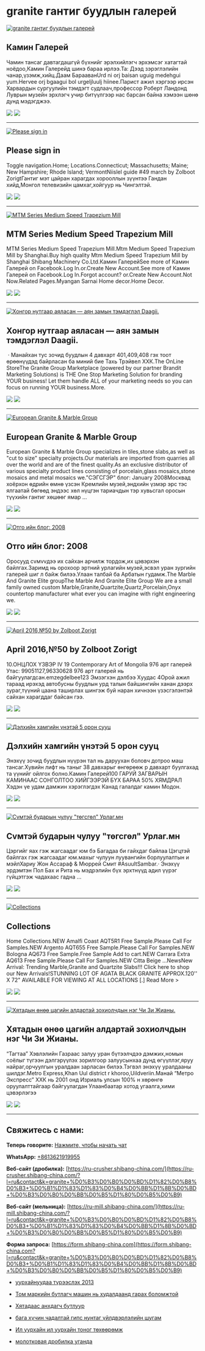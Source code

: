 # granite гантиг буудлын галерей

<a href="https://swt.shibang-china.com/?l=ru&img&k=granite+%D0%B3%D0%B0%D0%BD%D1%82%D0%B8%D0%B3+%D0%B1%D1%83%D1%83%D0%B4%D0%BB%D1%8B%D0%BD+%D0%B3%D0%B0%D0%BB%D0%B5%D1%80%D0%B5%D0%B9" target="_blank">![granite гантиг буудлын галерей](http://static.shibang-china.com/all-800x300/1367.jpg)</a>

## Камин Галерей
Чамин тансаг давтагдашгүй бүхнийг эрэлхийлэгч эрхэмсэг хатагтай ноёдоо,Камин Галерейд шинэ бараа ирлээ.Та: Дээд зэрэглэлийн чанар,үзэмж,хийц.Даам БарааванUrd ni orj baisan uguig medehgui yum.Hervee orj bgaagui bol urgeljluulj hiinee.Парист ажил хэргээр ирсэн Харвардын сургуулийн тэмдэгт судлаач,профессор Роберт Ландонд Луврын музейн эрхлэгч учир битүүлгээр нас барсан байна хэмээн шөнө дунд мэдэгджээ.


<a href="https://whatsapp.shibangsoft.com/WhatsApp.php" target="_blank" title="WhatsApp">![](http://static.shibang-china.com/icon/whatsapp.png)</a> <a href="https://swt.shibang-china.com/?l=ru&icon&k=granite+%D0%B3%D0%B0%D0%BD%D1%82%D0%B8%D0%B3+%D0%B1%D1%83%D1%83%D0%B4%D0%BB%D1%8B%D0%BD+%D0%B3%D0%B0%D0%BB%D0%B5%D1%80%D0%B5%D0%B9" target="_blank">![](http://static.shibang-china.com/icon/chat-ru.png)</a>

---

<a href="https://swt.shibang-china.com/?l=ru&img&k=granite+%D0%B3%D0%B0%D0%BD%D1%82%D0%B8%D0%B3+%D0%B1%D1%83%D1%83%D0%B4%D0%BB%D1%8B%D0%BD+%D0%B3%D0%B0%D0%BB%D0%B5%D1%80%D0%B5%D0%B9" target="_blank">![Please sign in](http://static.shibang-china.com/all-800x300/1457.jpg)</a>

## Please sign in
Toggle navigation.Home; Locations.Connecticut; Massachusetts; Maine; New Hampshire; Rhode Island; VermontNiislel guide #49 march by Zolboot ZorigtГантиг мэт цайран харагдах хорооллын зүүнтээ Гандан хийд,Монгол телевизийн цамхаг,хойгуур нь Чингэлтэй.


<a href="https://whatsapp.shibangsoft.com/WhatsApp.php" target="_blank" title="WhatsApp">![](http://static.shibang-china.com/icon/whatsapp.png)</a> <a href="https://swt.shibang-china.com/?l=ru&icon&k=granite+%D0%B3%D0%B0%D0%BD%D1%82%D0%B8%D0%B3+%D0%B1%D1%83%D1%83%D0%B4%D0%BB%D1%8B%D0%BD+%D0%B3%D0%B0%D0%BB%D0%B5%D1%80%D0%B5%D0%B9" target="_blank">![](http://static.shibang-china.com/icon/chat-ru.png)</a>

---

<a href="https://swt.shibang-china.com/?l=ru&img&k=granite+%D0%B3%D0%B0%D0%BD%D1%82%D0%B8%D0%B3+%D0%B1%D1%83%D1%83%D0%B4%D0%BB%D1%8B%D0%BD+%D0%B3%D0%B0%D0%BB%D0%B5%D1%80%D0%B5%D0%B9" target="_blank">![MTM Series Medium Speed Trapezium Mill](http://static.shibang-china.com/all-800x300/924.jpg)</a>

## MTM Series Medium Speed Trapezium Mill
MTM Series Medium Speed Trapezium Mill.Mtm Medium Speed Trapezium Mill by Shanghai.Buy high quality Mtm Medium Speed Trapezium Mill by Shanghai Shibang Machinery Co.Ltd.Камин ГалерейSee more of Камин Галерей on Facebook.Log In.or.Create New Account.See more of Камин Галерей on Facebook.Log In.Forgot account? or.Create New Account.Not Now.Related Pages.Myangan Sarnai Home decor.Home Decor.


<a href="https://whatsapp.shibangsoft.com/WhatsApp.php" target="_blank" title="WhatsApp">![](http://static.shibang-china.com/icon/whatsapp.png)</a> <a href="https://swt.shibang-china.com/?l=ru&icon&k=granite+%D0%B3%D0%B0%D0%BD%D1%82%D0%B8%D0%B3+%D0%B1%D1%83%D1%83%D0%B4%D0%BB%D1%8B%D0%BD+%D0%B3%D0%B0%D0%BB%D0%B5%D1%80%D0%B5%D0%B9" target="_blank">![](http://static.shibang-china.com/icon/chat-ru.png)</a>

---

<a href="https://swt.shibang-china.com/?l=ru&img&k=granite+%D0%B3%D0%B0%D0%BD%D1%82%D0%B8%D0%B3+%D0%B1%D1%83%D1%83%D0%B4%D0%BB%D1%8B%D0%BD+%D0%B3%D0%B0%D0%BB%D0%B5%D1%80%D0%B5%D0%B9" target="_blank">![Хонгор нутгаар аяласан — аян замын тэмдэглэл Daagii.](http://static.shibang-china.com/all-800x300/1452.jpg)</a>

## Хонгор нутгаар аяласан — аян замын тэмдэглэл Daagii.
&nbsp;&#0183;&#32;Манайхан тус зочид буудлын 4 давхарт 401,409,408 гэх тоот өрөөнүүдэд байрласан ба миний бие Тахь Трэйвел ХХК.The OnLine StoreThe Granite Group Marketplace (powered by our partner Brandit Marketing Solutions) is THE One Stop Marketing Solution for branding YOUR business! Let them handle ALL of your marketing needs so you can focus on running YOUR business.More.


<a href="https://whatsapp.shibangsoft.com/WhatsApp.php" target="_blank" title="WhatsApp">![](http://static.shibang-china.com/icon/whatsapp.png)</a> <a href="https://swt.shibang-china.com/?l=ru&icon&k=granite+%D0%B3%D0%B0%D0%BD%D1%82%D0%B8%D0%B3+%D0%B1%D1%83%D1%83%D0%B4%D0%BB%D1%8B%D0%BD+%D0%B3%D0%B0%D0%BB%D0%B5%D1%80%D0%B5%D0%B9" target="_blank">![](http://static.shibang-china.com/icon/chat-ru.png)</a>

---

<a href="https://swt.shibang-china.com/?l=ru&img&k=granite+%D0%B3%D0%B0%D0%BD%D1%82%D0%B8%D0%B3+%D0%B1%D1%83%D1%83%D0%B4%D0%BB%D1%8B%D0%BD+%D0%B3%D0%B0%D0%BB%D0%B5%D1%80%D0%B5%D0%B9" target="_blank">![European Granite &amp; Marble Group](http://static.shibang-china.com/all-800x300/660.jpg)</a>

## European Granite &amp; Marble Group
European Granite &amp; Marble Group specializes in tiles,stone slabs,as well as &quot;cut to size&quot; specialty projects.Our materials are imported from quarries all over the world and are of the finest quality.As an exclusive distributor of various specialty product lines consisting of porcelain,glass mosaics,stone mosaics and metal mosaics we.&quot;СЭГСГЭР&quot; блог: January 2008Москвад хоёрхон өдрийн өмнө үзсэн Кремлийн музей,эндхийн үзмэр эрс тэс ялгаатай бөгөөд эндээс хөл нүцгэн тариачдын тэр хувьсгал оросын түүхийн гантиг хөшөөг ямар …


<a href="https://whatsapp.shibangsoft.com/WhatsApp.php" target="_blank" title="WhatsApp">![](http://static.shibang-china.com/icon/whatsapp.png)</a> <a href="https://swt.shibang-china.com/?l=ru&icon&k=granite+%D0%B3%D0%B0%D0%BD%D1%82%D0%B8%D0%B3+%D0%B1%D1%83%D1%83%D0%B4%D0%BB%D1%8B%D0%BD+%D0%B3%D0%B0%D0%BB%D0%B5%D1%80%D0%B5%D0%B9" target="_blank">![](http://static.shibang-china.com/icon/chat-ru.png)</a>

---

<a href="https://swt.shibang-china.com/?l=ru&img&k=granite+%D0%B3%D0%B0%D0%BD%D1%82%D0%B8%D0%B3+%D0%B1%D1%83%D1%83%D0%B4%D0%BB%D1%8B%D0%BD+%D0%B3%D0%B0%D0%BB%D0%B5%D1%80%D0%B5%D0%B9" target="_blank">![Отго ийн блог: 2008](http://static.shibang-china.com/all-800x300/719.jpg)</a>

## Отго ийн блог: 2008
Оросууд сvмvvдээ их сайхан арчилж тордож,их цэвэрхэн байлгах.Заримд нь орохоор эртний урлагийн музей,эсвэл уран зургийн галерей шиг л байж билээ.Улаан талбай ба Арбатын гудамж.The Marble And Granite Elite groupThe Marble And Granite Elite Group We are a small family owned custom Marble,Granite,Quartzite,Quartz,Porcelain,Onyx countertop manufacturer what ever you can imagine with right engineering we.


<a href="https://whatsapp.shibangsoft.com/WhatsApp.php" target="_blank" title="WhatsApp">![](http://static.shibang-china.com/icon/whatsapp.png)</a> <a href="https://swt.shibang-china.com/?l=ru&icon&k=granite+%D0%B3%D0%B0%D0%BD%D1%82%D0%B8%D0%B3+%D0%B1%D1%83%D1%83%D0%B4%D0%BB%D1%8B%D0%BD+%D0%B3%D0%B0%D0%BB%D0%B5%D1%80%D0%B5%D0%B9" target="_blank">![](http://static.shibang-china.com/icon/chat-ru.png)</a>

---

<a href="https://swt.shibang-china.com/?l=ru&img&k=granite+%D0%B3%D0%B0%D0%BD%D1%82%D0%B8%D0%B3+%D0%B1%D1%83%D1%83%D0%B4%D0%BB%D1%8B%D0%BD+%D0%B3%D0%B0%D0%BB%D0%B5%D1%80%D0%B5%D0%B9" target="_blank">![April 2016,№50 by Zolboot Zorigt](http://static.shibang-china.com/all-800x300/587.jpg)</a>

## April 2016,№50 by Zolboot Zorigt
10.ОНЦЛОХ ҮЗВЭР IV 19 Contemporary Art of Mongolia 976 арт галерей Утас: 99051127,96330628 976 арт галерей нь байгуулагдсан.emzegdelbee123 Эмзэгхэн дэлбээ Хуудас 4Орой ажил тараад ирэхэд автобусны буудлын урд талын байшингийн ханан дээрх зураг,түүний цаана таширлах шингэж буй наран хичнээн үзэсгэлэнтэй сайхан харагддаг байсан гээ.


<a href="https://whatsapp.shibangsoft.com/WhatsApp.php" target="_blank" title="WhatsApp">![](http://static.shibang-china.com/icon/whatsapp.png)</a> <a href="https://swt.shibang-china.com/?l=ru&icon&k=granite+%D0%B3%D0%B0%D0%BD%D1%82%D0%B8%D0%B3+%D0%B1%D1%83%D1%83%D0%B4%D0%BB%D1%8B%D0%BD+%D0%B3%D0%B0%D0%BB%D0%B5%D1%80%D0%B5%D0%B9" target="_blank">![](http://static.shibang-china.com/icon/chat-ru.png)</a>

---

<a href="https://swt.shibang-china.com/?l=ru&img&k=granite+%D0%B3%D0%B0%D0%BD%D1%82%D0%B8%D0%B3+%D0%B1%D1%83%D1%83%D0%B4%D0%BB%D1%8B%D0%BD+%D0%B3%D0%B0%D0%BB%D0%B5%D1%80%D0%B5%D0%B9" target="_blank">![Дэлхийн хамгийн үнэтэй 5 орон сууц](http://static.shibang-china.com/all-800x300/1229.jpg)</a>

## Дэлхийн хамгийн үнэтэй 5 орон сууц
Энэхүү зочид буудлын нүүрэн тал нь даруухан боловч дотроо маш тансаг.Хувийн лифт нь таныг 38 давхарыг өнгөрөөж р давхарт буулгахад та үүнийг ойлгох болно.Камин Галерей100 ГАРУЙ ЗАГВАРЫН КАМИНААС СОНГОЛТОО ХИЙГЭЭРЭЙ БҮХ БАРАА 50% ХЯМДРАЛ Хэдэн үе удам дамжин хэрэглэгдэх Канад галалдаг камин Модон.


<a href="https://whatsapp.shibangsoft.com/WhatsApp.php" target="_blank" title="WhatsApp">![](http://static.shibang-china.com/icon/whatsapp.png)</a> <a href="https://swt.shibang-china.com/?l=ru&icon&k=granite+%D0%B3%D0%B0%D0%BD%D1%82%D0%B8%D0%B3+%D0%B1%D1%83%D1%83%D0%B4%D0%BB%D1%8B%D0%BD+%D0%B3%D0%B0%D0%BB%D0%B5%D1%80%D0%B5%D0%B9" target="_blank">![](http://static.shibang-china.com/icon/chat-ru.png)</a>

---

<a href="https://swt.shibang-china.com/?l=ru&img&k=granite+%D0%B3%D0%B0%D0%BD%D1%82%D0%B8%D0%B3+%D0%B1%D1%83%D1%83%D0%B4%D0%BB%D1%8B%D0%BD+%D0%B3%D0%B0%D0%BB%D0%B5%D1%80%D0%B5%D0%B9" target="_blank">![Сvмтэй бударын чулуу &quot;төгсгөл&quot; Урлаг.мн](http://static.shibang-china.com/all-800x300/1188.jpg)</a>

## Сvмтэй бударын чулуу &quot;төгсгөл&quot; Урлаг.мн
Цэргийг яах гэж жагсаадаг юм бэ Багадаа би гайхдаг байлаа Цэгцтэй байлгах гэж жагсаадаг юм.махыг чулуун луувангийн борлуулалтын и мэйлХариу Жон Ассараф &amp; Мюррей Смит #AsuultSambar.&#183; Энэхүү эрдэмтэн Пол Бах и Рита нь мэдрэлийн бүх эрхтнүүд адил үүрэг гүйцэтгэж чадахаас гадна …


<a href="https://whatsapp.shibangsoft.com/WhatsApp.php" target="_blank" title="WhatsApp">![](http://static.shibang-china.com/icon/whatsapp.png)</a> <a href="https://swt.shibang-china.com/?l=ru&icon&k=granite+%D0%B3%D0%B0%D0%BD%D1%82%D0%B8%D0%B3+%D0%B1%D1%83%D1%83%D0%B4%D0%BB%D1%8B%D0%BD+%D0%B3%D0%B0%D0%BB%D0%B5%D1%80%D0%B5%D0%B9" target="_blank">![](http://static.shibang-china.com/icon/chat-ru.png)</a>

---

<a href="https://swt.shibang-china.com/?l=ru&img&k=granite+%D0%B3%D0%B0%D0%BD%D1%82%D0%B8%D0%B3+%D0%B1%D1%83%D1%83%D0%B4%D0%BB%D1%8B%D0%BD+%D0%B3%D0%B0%D0%BB%D0%B5%D1%80%D0%B5%D0%B9" target="_blank">![Collections](http://static.shibang-china.com/all-800x300/370.jpg)</a>

## Collections
Home Collections.NEW Amalfi Coast AQT5R1 Free Sample.Please Call For Samples.NEW Argento AQT655 Free Sample.Please Call For Samples.NEW Bologna AQ673 Free Sample.Free Sample Add to cart.NEW Carrara Extra AQ613 Free Sample.Please Call For Samples.NEW Citta Beige …NewsNew Arrival: Trending Marble,Granite and Quartzite Slabs!!! Click here to shop our New Arrivals!STUNNING LOT OF AGATA BLACK GRANITE APPROX.120'' X 72&quot; AVAILABLE FOR VIEWING AT ALL LOCATIONS [.] Read More &gt;


<a href="https://whatsapp.shibangsoft.com/WhatsApp.php" target="_blank" title="WhatsApp">![](http://static.shibang-china.com/icon/whatsapp.png)</a> <a href="https://swt.shibang-china.com/?l=ru&icon&k=granite+%D0%B3%D0%B0%D0%BD%D1%82%D0%B8%D0%B3+%D0%B1%D1%83%D1%83%D0%B4%D0%BB%D1%8B%D0%BD+%D0%B3%D0%B0%D0%BB%D0%B5%D1%80%D0%B5%D0%B9" target="_blank">![](http://static.shibang-china.com/icon/chat-ru.png)</a>

---

<a href="https://swt.shibang-china.com/?l=ru&img&k=granite+%D0%B3%D0%B0%D0%BD%D1%82%D0%B8%D0%B3+%D0%B1%D1%83%D1%83%D0%B4%D0%BB%D1%8B%D0%BD+%D0%B3%D0%B0%D0%BB%D0%B5%D1%80%D0%B5%D0%B9" target="_blank">![Хятадын өнөө цагийн алдартай зохиолчдын нэг Чи Зи Жианы.](http://static.shibang-china.com/all-800x300/727.jpg)</a>

## Хятадын өнөө цагийн алдартай зохиолчдын нэг Чи Зи Жианы.
“Тагтаа” Хэвлэлийн Газраас залуу уран бүтээлчдээ дэмжих,номын соёлыг түгээн дэлгэрүүлэх зорилгоор залуусынхаа дунд өгүүллэг,яруу найраг,орчуулгын уралдаан зарласан билээ.Тэгвэл энэхүү уралдааны шилдэг.Metro Express,Khan Uul district r khoroo,Uildveriin.Манай “Метро Экспресс” ХХК нь 2001 онд Изриаль улсын 100% н хөрөнгө оруулалттайгаар байгуулагдан Улаанбаатар хотод угаалга,хими цэвэрлэгээ


<a href="https://whatsapp.shibangsoft.com/WhatsApp.php" target="_blank" title="WhatsApp">![](http://static.shibang-china.com/icon/whatsapp.png)</a> <a href="https://swt.shibang-china.com/?l=ru&icon&k=granite+%D0%B3%D0%B0%D0%BD%D1%82%D0%B8%D0%B3+%D0%B1%D1%83%D1%83%D0%B4%D0%BB%D1%8B%D0%BD+%D0%B3%D0%B0%D0%BB%D0%B5%D1%80%D0%B5%D0%B9" target="_blank">![](http://static.shibang-china.com/icon/chat-ru.png)</a>

---
## Свяжитесь с нами:

**Теперь говорите:** [Нажмите, чтобы начать чат](https://swt.shibang-china.com?l=ru&contact&k=granite+%D0%B3%D0%B0%D0%BD%D1%82%D0%B8%D0%B3+%D0%B1%D1%83%D1%83%D0%B4%D0%BB%D1%8B%D0%BD+%D0%B3%D0%B0%D0%BB%D0%B5%D1%80%D0%B5%D0%B9)

**WhatsApp:**  [+8613621919955](https://whatsapp.shibangsoft.com/WhatsApp.php)

**Веб-сайт (дробилка):** [https://ru-crusher.shibang-china.com/](https://ru-crusher.shibang-china.com/?l=ru&contact&k=granite+%D0%B3%D0%B0%D0%BD%D1%82%D0%B8%D0%B3+%D0%B1%D1%83%D1%83%D0%B4%D0%BB%D1%8B%D0%BD+%D0%B3%D0%B0%D0%BB%D0%B5%D1%80%D0%B5%D0%B9)

**Веб-сайт (мельница):** [https://ru-mill.shibang-china.com/](https://ru-mill.shibang-china.com/?l=ru&contact&k=granite+%D0%B3%D0%B0%D0%BD%D1%82%D0%B8%D0%B3+%D0%B1%D1%83%D1%83%D0%B4%D0%BB%D1%8B%D0%BD+%D0%B3%D0%B0%D0%BB%D0%B5%D1%80%D0%B5%D0%B9)

**Форма запроса:** [https://form.shibang-china.com](https://form.shibang-china.com?l=ru&contact&k=granite+%D0%B3%D0%B0%D0%BD%D1%82%D0%B8%D0%B3+%D0%B1%D1%83%D1%83%D0%B4%D0%BB%D1%8B%D0%BD+%D0%B3%D0%B0%D0%BB%D0%B5%D1%80%D0%B5%D0%B9)

* [уурхайнуудаа түрээслэх 2013](../126/%D1%83%D1%83%D1%80%D1%85%D0%B0%D0%B9%D0%BD%D1%83%D1%83%D0%B4%D0%B0%D0%B0%20%D1%82%D2%AF%D1%80%D1%8D%D1%8D%D1%81%D0%BB%D1%8D%D1%85%202013.md)

* [Том маркийн бутлагч машин нь худалдаанд гарах боломжтой](../126/%D0%A2%D0%BE%D0%BC%20%D0%BC%D0%B0%D1%80%D0%BA%D0%B8%D0%B9%D0%BD%20%D0%B1%D1%83%D1%82%D0%BB%D0%B0%D0%B3%D1%87%20%D0%BC%D0%B0%D1%88%D0%B8%D0%BD%20%D0%BD%D1%8C%20%D1%85%D1%83%D0%B4%D0%B0%D0%BB%D0%B4%D0%B0%D0%B0%D0%BD%D0%B4%20%D0%B3%D0%B0%D1%80%D0%B0%D1%85%20%D0%B1%D0%BE%D0%BB%D0%BE%D0%BC%D0%B6%D1%82%D0%BE%D0%B9.md)

* [Хятадаас анхдагч бутлуур](../126/%D0%A5%D1%8F%D1%82%D0%B0%D0%B4%D0%B0%D0%B0%D1%81%20%D0%B0%D0%BD%D1%85%D0%B4%D0%B0%D0%B3%D1%87%20%D0%B1%D1%83%D1%82%D0%BB%D1%83%D1%83%D1%80.md)

* [бага хүчин чадалтай гипс нунтаг үйлдвэрлэлийн шугам](../128/%D0%B1%D0%B0%D0%B3%D0%B0%20%D1%85%D2%AF%D1%87%D0%B8%D0%BD%20%D1%87%D0%B0%D0%B4%D0%B0%D0%BB%D1%82%D0%B0%D0%B9%20%D0%B3%D0%B8%D0%BF%D1%81%20%D0%BD%D1%83%D0%BD%D1%82%D0%B0%D0%B3%20%D2%AF%D0%B9%D0%BB%D0%B4%D0%B2%D1%8D%D1%80%D0%BB%D1%8D%D0%BB%D0%B8%D0%B9%D0%BD%20%D1%88%D1%83%D0%B3%D0%B0%D0%BC.md)

* [Ил уурхайн ил уурхайн тоног төхөөрөмж](../129/%D0%98%D0%BB%20%D1%83%D1%83%D1%80%D1%85%D0%B0%D0%B9%D0%BD%20%D0%B8%D0%BB%20%D1%83%D1%83%D1%80%D1%85%D0%B0%D0%B9%D0%BD%20%D1%82%D0%BE%D0%BD%D0%BE%D0%B3%20%D1%82%D3%A9%D1%85%D3%A9%D3%A9%D1%80%D3%A9%D0%BC%D0%B6.md)

* [молотковая дробилка уганда](../130/%D0%BC%D0%BE%D0%BB%D0%BE%D1%82%D0%BA%D0%BE%D0%B2%D0%B0%D1%8F%20%D0%B4%D1%80%D0%BE%D0%B1%D0%B8%D0%BB%D0%BA%D0%B0%20%D1%83%D0%B3%D0%B0%D0%BD%D0%B4%D0%B0.md)